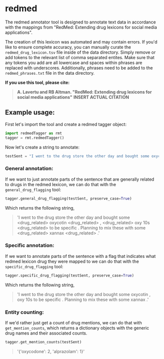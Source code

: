 # redmed

The redmed annotator tool is designed to annotate text data in accordance with the mappings from "RedMed: Extending drug lexicons for social media applications". 

The creation of this lexicon was automated and may contain errors. If you'd like to ensure complete accuracy, you can manually curate the `redmed_drug_lexicon.tsv` file inside of the data directory. Simply remove or add tokens to the relevant list of comma separated entites. Make sure that any tokens you add are all lowercase and spaces within phrases are replaced with underscores. Additionally, phrases need to be added to the `redmed_phrases.txt` file in the data directory.

**If you use this tool, please cite:**
> **A. Lavertu and RB Altman. "RedMed: Extending drug lexicons for social media applications"** **INSERT ACTUAL CITATION**


## Example usage:

First let's import the tool and create a redmed tagger object:
```python
import redmedTagger as rmt
tagger = rmt.redmedTagger()
```
Now let's create a string to annotate:
```python
testSent = "I went to the drug store the other day and bought some oxycotin, oxy 10s to be specific. Planning to mix these with some xannax."
```

### General annotation:
If we want to just annotate parts of the sentence that are generally related to drugs in the redmed lexicon, we can do that with the `general_drug_flagging` tool:
```python
tagger.general_drug_flagging(testSent, preserve_case=True)
```
Which returns the following string,
> 'I went to the drug store the other day and bought some <drug_related> oxycotin <drug_related> , <drug_related> oxy 10s <drug_related> to be specific . Planning to mix these with some <drug_related> xannax <drug_related> .'

### Specific annotation:
If we want to annotate parts of the sentence with a flag that indicates what redmed lexicon drug they were mapped to we can do that with the `specific_drug_flagging` tool:
```python
tagger.specific_drug_flagging(testSent, preserve_case=True)
```
Which returns the following string,
> 'I went to the drug store the other day and bought some <oxycodone> oxycotin <oxycodone> , <oxycodone> oxy 10s <oxycodone> to be specific . Planning to mix these with some <alprazolam> xannax <alprazolam> .'

### Entity counting:
If we'd rather just get a count of drug mentions, we can do that with `get_mention_counts`, which returns a dictionary objects with the generic drug names and their associated counts. 
```python
tagger.get_mention_counts(testSent)
```
> '{'oxycodone': 2, 'alprazolam': 1}'
